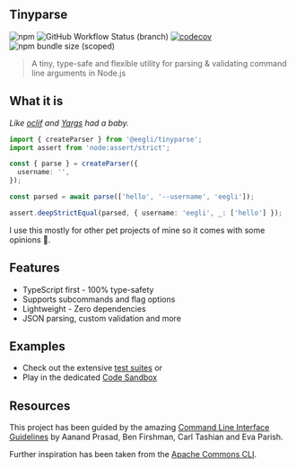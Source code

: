 ## Tinyparse

![npm](https://img.shields.io/npm/v/@eegli/tinyparse) ![GitHub Workflow Status (branch)](https://img.shields.io/github/actions/workflow/status/eegli/tinyparse/ci.yml?branch=main) [![codecov](https://codecov.io/gh/eegli/tinyparse/branch/main/graph/badge.svg?token=8MFDR4SWYM)](https://codecov.io/gh/eegli/tinyparse) ![npm bundle size (scoped)](https://img.shields.io/bundlephobia/min/@eegli/tinyparse)

> A tiny, type-safe and flexible utility for parsing & validating command line arguments in Node.js

## What it is

_Like [oclif](https://oclif.io/) and [Yargs](https://yargs.js.org/) had a baby._

```ts
import { createParser } from '@eegli/tinyparse';
import assert from 'node:assert/strict';

const { parse } = createParser({
  username: '',
});

const parsed = await parse(['hello', '--username', 'eegli']);

assert.deepStrictEqual(parsed, { username: 'eegli', _: ['hello'] });
```

I use this mostly for other pet projects of mine so it comes with some opinions 🤪.

## Features

- TypeScript first - 100% type-safety
- Supports subcommands and flag options
- Lightweight - Zero dependencies
- JSON parsing, custom validation and more

## Examples

- Check out the extensive [test suites](https://github.com/eegli/tinyparse/tree/main/test) or
- Play in the dedicated [Code Sandbox](https://codesandbox.io/s/tinyparse-sandbox-pknk4?file=/src/index.ts)

## Resources

This project has been guided by the amazing [Command Line Interface Guidelines](https://clig.dev/) by Aanand Prasad, Ben Firshman, Carl Tashian and Eva Parish.

Further inspiration has been taken from the [Apache Commons CLI](https://commons.apache.org/proper/commons-cli/).
